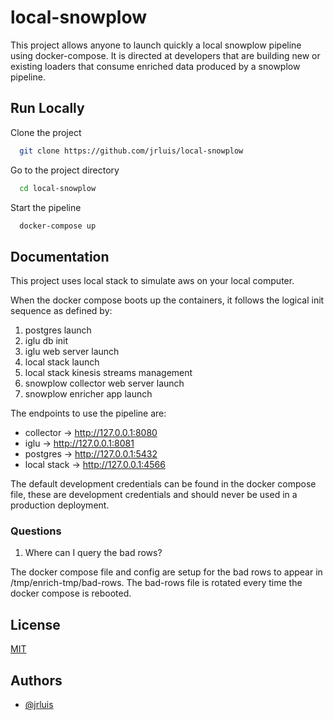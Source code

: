 
# local-snowplow

This project allows anyone to launch quickly a local snowplow pipeline using docker-compose. It is directed at developers that are building new or existing loaders that consume enriched data produced by a snowplow pipeline.


## Run Locally

Clone the project

```bash
  git clone https://github.com/jrluis/local-snowplow
```

Go to the project directory

```bash
  cd local-snowplow
```

Start the pipeline

```bash
  docker-compose up
```


## Documentation

This project uses local stack to simulate aws on your local computer.

When the docker compose boots up the containers, it follows the logical init sequence as defined by:

  1. postgres launch 
  2. iglu db init
  3. iglu web server launch
  4. local stack launch
  5. local stack kinesis streams management
  6. snowplow collector web server launch
  7. snowplow enricher app launch

The endpoints to use the pipeline are:

  * collector -> http://127.0.0.1:8080
  * iglu -> http://127.0.0.1:8081
  * postgres -> http://127.0.0.1:5432
  * local stack -> http://127.0.0.1:4566

The default development credentials can be found in the docker compose file, these are development credentials and should never be used in a production deployment.

### Questions

1. Where can I query the bad rows?

The docker compose file and config are setup for the bad rows to appear in /tmp/enrich-tmp/bad-rows. 
The bad-rows file is rotated every time the docker compose is rebooted.


## License

[MIT](https://choosealicense.com/licenses/mit/)


## Authors

- [@jrluis](https://github.com/jrluis)


